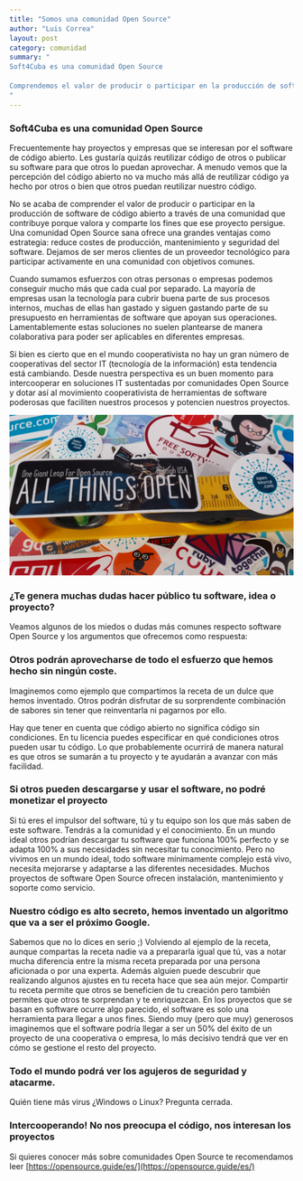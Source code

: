 ```yaml
---
title: "Somos una comunidad Open Source"
author: "Luis Correa"
layout: post
category: comunidad
summary: "
Soft4Cuba es una comunidad Open Source
            
Comprendemos el valor de producir o participar en la producción de software de código abierto a través de una comunidad que contribuye porque valora y comparte los fines que ese proyecto sigue.
"
---
```


### Soft4Cuba es una comunidad Open Source

Frecuentemente hay proyectos y empresas que se interesan por el software de código abierto. Les gustaría quizás reutilizar código de otros o publicar su software para que otros lo puedan aprovechar. A menudo vemos que la percepción del código abierto no va mucho más allá de reutilizar código ya hecho por otros o bien que otros puedan reutilizar nuestro código.

No se acaba de comprender el valor de producir o participar en la producción de software de código abierto a través de una comunidad que contribuye porque valora y comparte los fines que ese proyecto persigue. Una comunidad Open Source sana ofrece una grandes ventajas como estrategia: reduce costes de producción, mantenimiento y seguridad del software. Dejamos de ser meros clientes de un proveedor tecnológico para participar activamente en una comunidad con objetivos comunes.

Cuando sumamos esfuerzos con otras personas o empresas podemos conseguir mucho más que cada cual por separado. La mayoría de empresas usan la tecnología para cubrir buena parte de sus procesos internos, muchas de ellas han gastado y siguen gastando parte de su presupuesto en herramientas de software que apoyan sus operaciones. Lamentablemente estas soluciones no suelen plantearse de manera colaborativa para poder ser aplicables en diferentes empresas.

Si bien es cierto que en el mundo cooperativista no hay un gran número de cooperativas del sector IT (tecnología de la información) esta tendencia está cambiando. Desde nuestra perspectiva es un buen momento para intercooperar en soluciones IT sustentadas por comunidades Open Source y dotar así al movimiento cooperativista de herramientas de software poderosas que faciliten nuestros procesos y potencien nuestros proyectos.

![](/assets/images/ato.png)

### ¿Te genera muchas dudas hacer público tu software, idea o proyecto?

Veamos algunos de los miedos o dudas más comunes respecto software Open Source y los argumentos que ofrecemos como respuesta:

### Otros podrán aprovecharse de todo el esfuerzo que hemos hecho sin ningún coste.

Imaginemos como ejemplo que compartimos la receta de un dulce que hemos inventado. Otros podrán disfrutar de su sorprendente combinación de sabores sin tener que reinventarla ni pagarnos por ello.

Hay que tener en cuenta que código abierto no significa código sin condiciones. En tu licencia puedes especificar en qué condiciones otros pueden usar tu código. Lo que probablemente ocurrirá de manera natural es que otros se sumarán a tu proyecto y te ayudarán a avanzar con más facilidad.

### Si otros pueden descargarse y usar el software, no podré monetizar el proyecto

Si tú eres el impulsor del software, tú y tu equipo son los que más saben de este software. Tendrás a la comunidad y el conocimiento. En un mundo ideal otros podrían descargar tu software que funciona 100% perfecto y se adapta 100% a sus necesidades sin necesitar tu conocimiento. Pero no vivimos en un mundo ideal, todo software mínimamente complejo está vivo, necesita mejorarse y adaptarse a las diferentes necesidades. Muchos proyectos de software Open Source ofrecen instalación, mantenimiento y soporte como servicio.

### Nuestro código es alto secreto, hemos inventado un algoritmo que va a ser el próximo Google.

Sabemos que no lo dices en serio ;) Volviendo al ejemplo de la receta, aunque compartas la receta nadie va a prepararla igual que tú, vas a notar mucha diferencia entre la misma receta preparada por una persona aficionada o por una experta. Además alguien puede descubrir que realizando algunos ajustes en tu receta hace que sea aún mejor. Compartir tu receta permite que otros se beneficien de tu creación pero también permites que otros te sorprendan y te enriquezcan. En los proyectos que se basan en software ocurre algo parecido, el software es solo una herramienta para llegar a unos fines. Siendo muy (pero que muy) generosos imaginemos que el software podría llegar a ser un 50% del éxito de un proyecto de una cooperativa o empresa, lo más decisivo tendrá que ver en cómo se gestione el resto del proyecto.

### Todo el mundo podrá ver los agujeros de seguridad y atacarme.

Quién tiene más virus ¿Windows o Linux? Pregunta cerrada.

### Intercooperando! No nos preocupa el código, nos interesan los proyectos

Si quieres conocer más sobre comunidades Open Source te recomendamos leer [https://opensource.guide/es/](https://opensource.guide/es/)